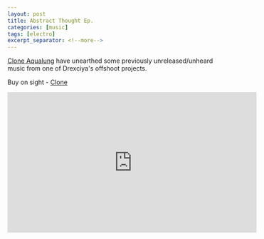 ```yaml
---
layout: post
title: Abstract Thought Ep.
categories: [music]
tags: [electro]
excerpt_separator: <!--more-->
---
```


[Clone Aqualung](https://clone.nl/all/label/Clone%20Aqualung%20Series?sort=datum&order=desc) have unearthed some previously unreleased/unheard music from one of Drexciya's offshoot projects.

Buy on sight - [Clone](https://clone.nl/item58621.html)

<iframe width="560" height="315" src="https://www.youtube.com/embed/BTX1wnlMimw" frameborder="0" allow="accelerometer; autoplay; encrypted-media; gyroscope; picture-in-picture" allowfullscreen></iframe>

<!--more-->